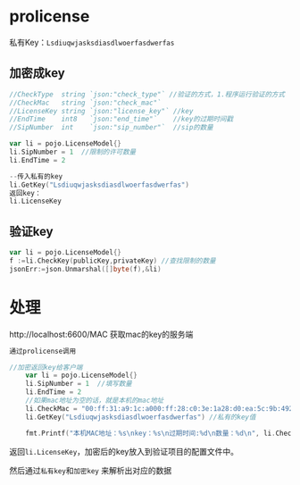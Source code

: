 # prolicense

私有Key：`Lsdiuqwjasksdiasdlwoerfasdwerfas`

## 加密成key

```go
//CheckType  string `json:"check_type"` //验证的方式，1.程序运行验证的方式  2.返回个数的验证方式
//CheckMac   string `json:"check_mac"`
//LicenseKey string `json:"license_key"` //key
//EndTime    int8   `json:"end_time"`    //key的过期时间戳
//SipNumber  int    `json:"sip_number"`  //sip的数量

var li = pojo.LicenseModel{}
li.SipNumber = 1  //限制的许可数量
li.EndTime = 2

--传入私有的key
li.GetKey("Lsdiuqwjasksdiasdlwoerfasdwerfas")
返回key：
li.LicenseKey
```

## 验证key

```go
var li = pojo.LicenseModel{}
f :=li.CheckKey(publicKey,privateKey) //查找限制的数量
jsonErr:=json.Unmarshal([]byte(f),&li)
```





# 处理

http://localhost:6600/MAC  获取mac的key的服务端

```go
通过prolicense调用

//加密返回key给客户端
	var li = pojo.LicenseModel{}
	li.SipNumber = 1  //填写数量
	li.EndTime = 2
	//如果mac地址为空的话，就是本机的mac地址
	li.CheckMac = "00:ff:31:a9:1c:a000:ff:28:c0:3e:1a28:d0:ea:5c:9b:492a:d0:ea:5c:9b:4938:f3:ab:43:c1:3600:50:56:c0:00:0100:50:56:c0:00:0828:d0:ea:5c:9b:4d00:15:5d:4b:09:06"
	li.GetKey("Lsdiuqwjasksdiasdlwoerfasdwerfas") //私有的key值

	fmt.Printf("本机MAC地址：%s\nkey：%s\n过期时间:%d\n数量：%d\n", li.CheckMac, li.LicenseKey, li.EndTime, li.SipNumber)
```

返回`li.LicenseKey`，加密后的key放入到验证项目的配置文件中。

然后通过`私有key`和`加密key` 来解析出对应的数据


